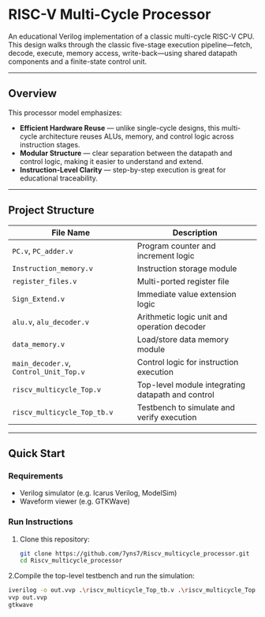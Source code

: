 # RISC-V Multi-Cycle Processor

An educational Verilog implementation of a classic multi-cycle RISC-V CPU. This design walks through the classic five-stage execution pipeline—fetch, decode, execute, memory access, write-back—using shared datapath components and a finite-state control unit.

---

##  Overview

This processor model emphasizes:

- **Efficient Hardware Reuse** — unlike single-cycle designs, this multi-cycle architecture reuses ALUs, memory, and control logic across instruction stages.
- **Modular Structure** — clear separation between the datapath and control logic, making it easier to understand and extend.
- **Instruction-Level Clarity** — step-by-step execution is great for educational traceability.

---

##  Project Structure

| File Name                      | Description                                     |
|-------------------------------|--------------------------------------------------|
| `PC.v`, `PC_adder.v`          | Program counter and increment logic              |
| `Instruction_memory.v`        | Instruction storage module                       |
| `register_files.v`            | Multi-ported register file                       |
| `Sign_Extend.v`               | Immediate value extension logic                  |
| `alu.v`, `alu_decoder.v`      | Arithmetic logic unit and operation decoder      |
| `data_memory.v`               | Load/store data memory module                    |
| `main_decoder.v`, `Control_Unit_Top.v` | Control logic for instruction execution     |
| `riscv_multicycle_Top.v`      | Top-level module integrating datapath and control|
| `riscv_multicycle_Top_tb.v`   | Testbench to simulate and verify execution       |

---

##  Quick Start

### Requirements

- Verilog simulator (e.g. Icarus Verilog, ModelSim)
- Waveform viewer (e.g. GTKWave)

### Run Instructions

1. Clone this repository:
      ```bash
   git clone https://github.com/7yns7/Riscv_multicycle_processor.git
   cd Riscv_multicycle_processor
2.Compile the top-level testbench and run the simulation: 
  ```bash
  iverilog -o out.vvp .\riscv_multicycle_Top_tb.v .\riscv_multicycle_Top.v
  vvp out.vvp
  gtkwave

